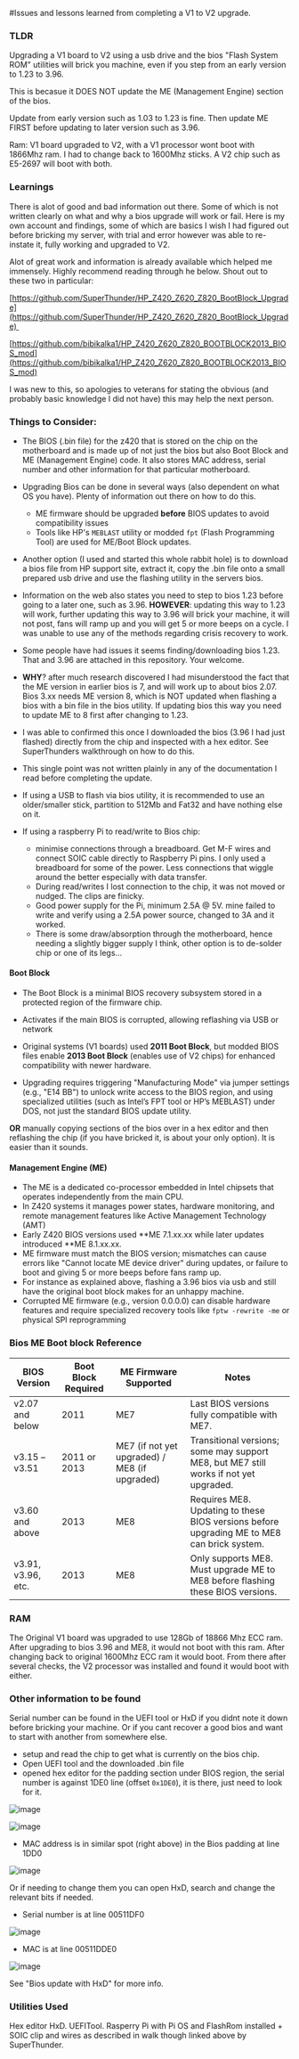 #Issues and lessons learned from completing a V1 to V2 upgrade.

### TLDR
Upgrading a V1 board to V2 using a usb drive and the bios "Flash System ROM" utilities will brick you machine, even if you step from an early version to 1.23 to 3.96.

This is becasue it DOES NOT update the ME (Management Engine) section of the bios.

Update from early version such as 1.03 to 1.23 is fine. Then update ME FIRST before updating to later version such as 3.96.

Ram: V1 board upgraded to V2, with a V1 processor wont boot with 1866Mhz ram. I had to change back to 1600Mhz sticks. A V2 chip such as E5-2697 will boot with both. 


### Learnings

There is alot of good and bad information out there. Some of which is not written clearly on what and why a bios upgrade will work or fail. 
Here is my own account and findings, some of which are basics I wish I had figured out before bricking my server, with trial and error however was able to re-instate it, fully working and upgraded to V2.

Alot of great work and information is already available which helped me immensely. Highly recommend reading through he below. Shout out to these two in particular:

[https://github.com/SuperThunder/HP_Z420_Z620_Z820_BootBlock_Upgrade](https://github.com/SuperThunder/HP_Z420_Z620_Z820_BootBlock_Upgrade) 

[https://github.com/bibikalka1/HP_Z420_Z620_Z820_BOOTBLOCK2013_BIOS_mod](https://github.com/bibikalka1/HP_Z420_Z620_Z820_BOOTBLOCK2013_BIOS_mod)

I was new to this, so apologies to veterans for stating the obvious (and probably basic knowledge I did not have) this may help the next person. 

### Things to Consider:
- The BIOS (.bin file) for the z420 that is stored on the chip on the motherboard and is made up of not just the bios but also Boot Block and ME (Management Engine) code. It also stores MAC address, serial number and other information for that particular motherboard. 

- Upgrading Bios can be done in several ways (also dependent on what OS you have). Plenty of information out there on how to do this. 
	- ME firmware should be upgraded **before** BIOS updates to avoid compatibility issues
	- Tools like HP's `MEBLAST` utility or modded `fpt` (Flash Programming Tool) are used for ME/Boot Block updates.

- Another option (I used and started this whole rabbit hole) is to download a bios file from HP support site, extract it, copy the .bin file onto a small prepared usb drive and use the flashing utility in the servers bios. 

- Information on the web also states you need to step to bios 1.23 before going to a later one, such as 3.96. **HOWEVER**: updating this way to 1.23 will work, further updating this way to 3.96 will brick your machine, it will not post, fans will ramp up and you will get 5 or more beeps on a cycle. I was unable to use any of the methods regarding crisis recovery to work. 
- Some people have had issues it seems finding/downloading bios 1.23. That and 3.96 are attached in this repository. Your welcome. 

- **WHY**? after much research discovered I had misunderstood the fact that the ME version in earlier bios is 7, and will work up to about bios 2.07. Bios 3.xx needs ME version 8, which is NOT updated when flashing a bios with a bin file in the bios utility. If updating bios this way you need to update ME to 8 first after changing to 1.23.

- I was able to confirmed this once I downloaded the bios (3.96 I had just flashed) directly from the chip and inspected with a hex editor. See SuperThunders walkthrough on how to do this. 

- This single point was not written plainly in any of the documentation I read before completing the update. 

- If using a USB to flash via bios utility, it is recommended to use an older/smaller stick, partition to 512Mb and Fat32 and have nothing else on it. 

- If using a raspberry Pi to read/write to Bios chip:
	- minimise connections through a breadboard. Get M-F wires and connect SOIC cable directly to Raspberry Pi pins. I only used a breadboard for some of the power. Less connections that wiggle around the better especially with data transfer. 
	- During read/writes I lost connection to the chip, it was not moved or nudged. The clips are finicky. 
	- Good power supply for the Pi, minimum 2.5A @ 5V. mine failed to write and verify using a 2.5A power source, changed to 3A and it worked. 
	- There is some draw/absorption through the motherboard, hence needing a slightly bigger supply I think, other option is to de-solder chip or one of its legs...

#### Boot Block
- The Boot Block is a minimal BIOS recovery subsystem stored in a protected region of the firmware chip.
-  Activates if the main BIOS is corrupted, allowing reflashing via USB or network
- Original systems (V1 boards) used **2011 Boot Block**, but modded BIOS files enable **2013 Boot Block** (enables use of V2 chips) for enhanced compatibility with newer hardware.

- Upgrading requires triggering "Manufacturing Mode" via jumper settings (e.g., "E14 BB") to unlock write access to the BIOS region, and using specialized utilities (such as Intel’s FPT tool or HP’s MEBLAST) under DOS, not just the standard BIOS update utility.

**OR** manually copying sections of the bios over in a hex editor and then reflashing the chip (if you have bricked it, is about your only option). It is easier than it sounds. 

#### Management Engine (ME)
- The ME is a dedicated co-processor embedded in Intel chipsets that operates independently from the main CPU. 
- In Z420 systems it manages power states, hardware monitoring, and remote management features like Active Management Technology (AMT)
-  Early Z420 BIOS versions used **ME 7.1.xx.xx while later updates introduced **ME 8.1.xx.xx.
- ME firmware must match the BIOS version; mismatches can cause errors like "Cannot locate ME device driver" during updates, or failure to boot and giving 5 or more beeps before fans ramp up.
- For instance as explained above, flashing a 3.96 bios via usb and still have the original boot block makes for an unhappy machine. 
- Corrupted ME firmware (e.g., version 0.0.0.0) can disable hardware features and require specialized recovery tools like `fptw -rewrite -me` or physical SPI reprogramming

### Bios ME Boot block Reference

| BIOS Version         | Boot Block Required | ME Firmware Supported | Notes                                                                                   |
|----------------------|--------------------|----------------------|-----------------------------------------------------------------------------------------|
| v2.07 and below      | 2011               | ME7                  | Last BIOS versions fully compatible with ME7.                                           |
| v3.15 – v3.51        | 2011 or 2013       | ME7 (if not yet upgraded) / ME8 (if upgraded) | Transitional versions; some may support ME8, but ME7 still works if not yet upgraded.   |
| v3.60 and above      | 2013               | ME8                  | Requires ME8. Updating to these BIOS versions before upgrading ME to ME8 can brick system.|
| v3.91, v3.96, etc.   | 2013               | ME8                  | Only supports ME8. Must upgrade ME to ME8 before flashing these BIOS versions.          |

### RAM
The Original V1 board was upgraded to use 128Gb of 18866 Mhz ECC ram.
After upgrading to bios 3.96 and ME8, it would not boot with this ram. After changing back to original 1600Mhz ECC ram it would boot. 
From there after several checks, the V2 processor was installed and found it would boot with either. 


### Other information to be found
Serial number can be found in the UEFI tool or HxD if you didnt note it down before bricking your machine. Or if you cant recover a good bios and want to start with another from somewhere else. 
- setup and read the chip to get what is currently on the bios chip.
- Open UEFI tool and the downloaded .bin file
- opened hex editor for the padding section under BIOS region, the serial number is against 1DE0 line (offset `0x1DE0`), it is there, just need to look for it.
  
![image](https://github.com/user-attachments/assets/2621d22b-d56a-4754-a8ab-aac4b514cecf)

![image](https://github.com/user-attachments/assets/3d4a93db-41f4-4f4c-a5d7-c44625e98eb1)

- MAC address is in similar spot (right above) in the Bios padding at line 1DD0
  
![image](https://github.com/user-attachments/assets/9bdad568-34f2-428c-a768-ea5af49ba26f)

Or if needing to change them you can open HxD, search and change the relevant bits if needed. 
- Serial number is at line 00511DF0
  
![image](https://github.com/user-attachments/assets/56d90fe7-3627-4b9b-987c-eedcf4a212f3)

- MAC is at line 00511DDE0
  
![image](https://github.com/user-attachments/assets/09d362a7-c28f-4c07-a585-159f76686b9e)

See "Bios update with HxD" for more info. 

### Utilities Used
Hex editor HxD. 
UEFITool.
Rasperry Pi with Pi OS and FlashRom installed + SOIC clip and wires as described in walk though linked above by SuperThunder. 



